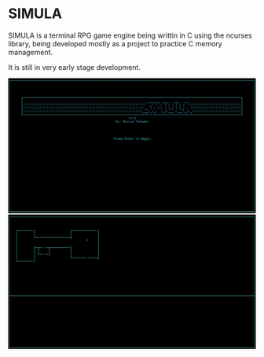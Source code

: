 SIMULA
=======

SIMULA is a terminal RPG game engine being writtin in C using the ncurses library, being developed mostly as a project to practice C memory management. 

It is still in very early stage development.

![screenshot](./Title.jpg)
![screenshot](./PlayTest.jpg)
